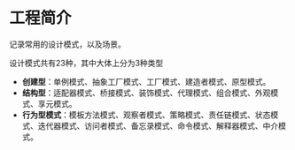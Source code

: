 # 工程简介
 记录常用的设计模式，以及场景。

设计模式共有23种，其中大体上分为3种类型

- **创建型**：单例模式、抽象工厂模式、工厂模式、建造者模式、原型模式。
- **结构型**：适配器模式、桥接模式、装饰模式、代理模式、组合模式、外观模式、享元模式。
- **行为型模式**：模板方法模式、观察者模式、策略模式、责任链模式、状态模式、迭代器模式、访问者模式、备忘录模式、命令模式、解释器模式、中介模式。